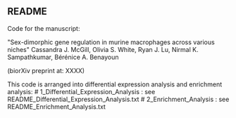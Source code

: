 ## README ## 

Code for the manuscript:

"Sex-dimorphic gene regulation in murine macrophages across various niches"
Cassandra J. McGill, Olivia S. White, Ryan J. Lu, Nirmal K. Sampathkumar, Bérénice A. Benayoun

(biorXiv preprint at: XXXX)

This code is arranged into differential expression analysis and enrichment analysis:
	# 1_Differential_Expression_Analysis	: see README_Differential_Expression_Analysis.txt
	# 2_Enrichment_Analysis			: see README_Enrichment_Analysis.txt
